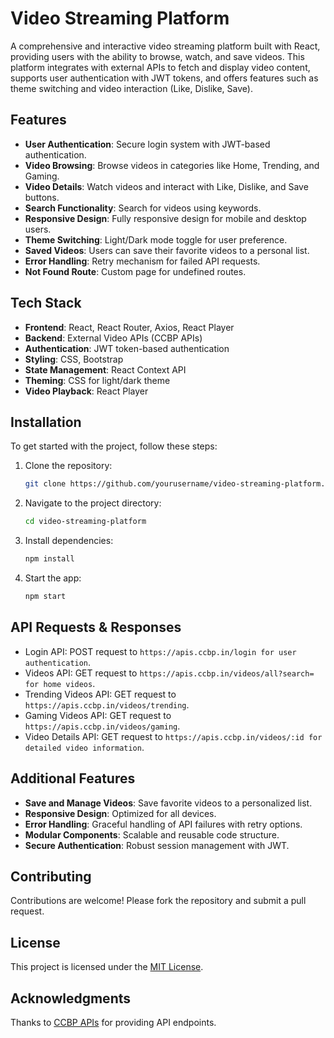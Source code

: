 # Video Streaming Platform
A comprehensive and interactive video streaming platform built with React, providing users with the ability to browse, watch, and save videos. This platform integrates with external APIs to fetch and display video content, supports user authentication with JWT tokens, and offers features such as theme switching and video interaction (Like, Dislike, Save).

## Features
- **User Authentication**: Secure login system with JWT-based authentication.
- **Video Browsing**: Browse videos in categories like Home, Trending, and Gaming.
- **Video Details**: Watch videos and interact with Like, Dislike, and Save buttons.
- **Search Functionality**: Search for videos using keywords.
- **Responsive Design**: Fully responsive design for mobile and desktop users.
- **Theme Switching**: Light/Dark mode toggle for user preference.
- **Saved Videos**: Users can save their favorite videos to a personal list.
- **Error Handling**: Retry mechanism for failed API requests.
- **Not Found Route**: Custom page for undefined routes.

## Tech Stack
- **Frontend**: React, React Router, Axios, React Player
- **Backend**: External Video APIs (CCBP APIs)
- **Authentication**: JWT token-based authentication
- **Styling**: CSS, Bootstrap
- **State Management**: React Context API
- **Theming**: CSS for light/dark theme
- **Video Playback**: React Player

## Installation
To get started with the project, follow these steps:

1. Clone the repository:
   ```bash
   git clone https://github.com/yourusername/video-streaming-platform.git
   ```
2. Navigate to the project directory:
   ```bash
   cd video-streaming-platform
   ```
3. Install dependencies:
   ```bash
   npm install
   ```
4. Start the app:
   ```bash
   npm start
   ```

## API Requests & Responses
- Login API: POST request to `https://apis.ccbp.in/login for user authentication`.
- Videos API: GET request to `https://apis.ccbp.in/videos/all?search= for home videos`.
- Trending Videos API: GET request to `https://apis.ccbp.in/videos/trending`.
- Gaming Videos API: GET request to `https://apis.ccbp.in/videos/gaming`.
- Video Details API: GET request to `https://apis.ccbp.in/videos/:id for detailed video information`.

## Additional Features
- **Save and Manage Videos**: Save favorite videos to a personalized list.
- **Responsive Design**: Optimized for all devices.
- **Error Handling**: Graceful handling of API failures with retry options.
- **Modular Components**: Scalable and reusable code structure.
- **Secure Authentication**: Robust session management with JWT.

## Contributing
Contributions are welcome! Please fork the repository and submit a pull request.

## License
This project is licensed under the [MIT License](LICENSE).

## Acknowledgments
Thanks to [CCBP APIs](https://apis.ccbp.in/) for providing API endpoints.
